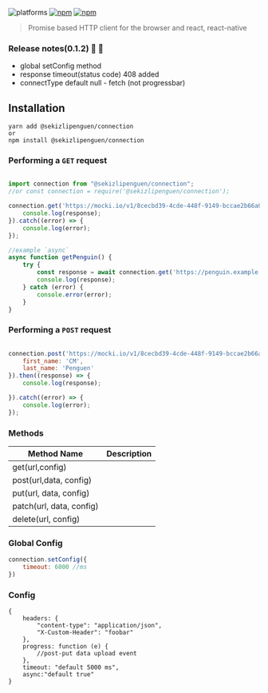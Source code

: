 ![platforms](https://img.shields.io/badge/platforms-Android%20%7C%20iOS-brightgreen.svg?style=flat-square&colorB=191A17)
[![npm](https://img.shields.io/npm/v/@sekizlipenguen/connection.svg?style=flat-square)](https://www.npmjs.com/package/@sekizlipenguen/connection)
[![npm](https://img.shields.io/npm/dm/@sekizlipenguen/connection.svg?style=flat-square&colorB=007ec6)](https://www.npmjs.com/package/@sekizlipenguen/connection)

> Promise based HTTP client for the browser and react, react-native

### Release notes(0.1.2) 🐧 🐐

- global setConfig method
- response timeout(status code) 408 added
- connectType default null - fetch (not progressbar)

## Installation

```
yarn add @sekizlipenguen/connection
or
npm install @sekizlipenguen/connection
```

### Performing a `GET` request

```js

import connection from "@sekizlipenguen/connection";
//or const connection = require('@sekizlipenguen/connection');

connection.get('https://mocki.io/v1/8cecbd39-4cde-448f-9149-bccae2b66a0c').then((response) => {
    console.log(response);
}).catch((error) => {
    console.log(error);
});

//example `async`
async function getPenguin() {
    try {
        const response = await connection.get('https://penguin.example.com?p=1&d=1');
        console.log(response);
    } catch (error) {
        console.error(error);
    }
}

```

### Performing a `POST` request

```js

connection.post('https://mocki.io/v1/8cecbd39-4cde-448f-9149-bccae2b66a0c', {
    first_name: 'CM',
    last_name: 'Penguen'
}).then((response) => {
    console.log(response);

}).catch((error) => {
    console.log(error);
});

```

### Methods

| Method Name              | Description |
|--------------------------|-------------|
| get(url,config)          |             |
| post(url,data, config)   |             |
| put(url, data, config)   |             |
| patch(url, data, config) |             |
| delete(url, config)      |             |

### Global Config

```js
connection.setConfig({
    timeout: 6000 //ms
})
```

### Config

```object
{
    headers: {
        "content-type": "application/json",
        "X-Custom-Header": "foobar"
    },
    progress: function (e) {
        //post-put data upload event
    },
    timeout: "default 5000 ms",
    async:"default true"
}
```

